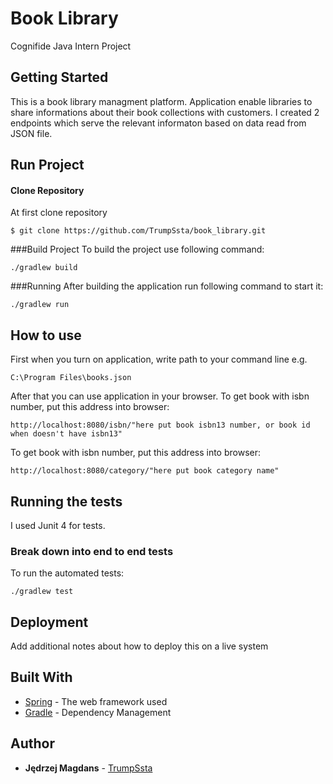 # Book Library

Cognifide Java Intern Project

## Getting Started

This is a book library managment platform. Application enable libraries to share informations about their book collections with customers. I created 2 endpoints which serve the relevant informaton based on data read from JSON file.  

## Run Project
#### Clone Repository

At first clone repository

```
$ git clone https://github.com/TrumpSsta/book_library.git
```

###Build Project
To build the project use following command:
```
./gradlew build
```
###Running
After building the application run following command to start it:
```
./gradlew run
```
## How to use
First when you turn on application, write path to your command line 
e.g.
```
C:\Program Files\books.json
```
After that you can use application in your browser.
To get book with isbn number, put this address into browser:

```
http://localhost:8080/isbn/"here put book isbn13 number, or book id when doesn't have isbn13"  
```
To get book with isbn number, put this address into browser:

```
http://localhost:8080/category/"here put book category name"  
```

## Running the tests
I used Junit 4 for tests.

### Break down into end to end tests

To run the automated tests:
```
./gradlew test
```

## Deployment

Add additional notes about how to deploy this on a live system

## Built With

* [Spring](https://spring.io/) - The web framework used
* [Gradle](https://gradle.org/) - Dependency Management

## Author

* **Jędrzej Magdans** - [TrumpSsta](https://github.com/TrumpSsta)

